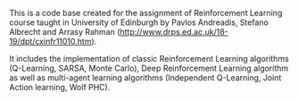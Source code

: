 This is a code base created for the assignment of Reinforcement Learning course taught in University of Edinburgh by Pavlos Andreadis, Stefano Albrecht and Arrasy Rahman (http://www.drps.ed.ac.uk/18-19/dpt/cxinfr11010.htm).

It includes the implementation of classic Reinforcement Learning algorithms (Q-Learning, SARSA, Monte Carlo), Deep Reinforcement Learning algorithm as well as multi-agent learning algorithms (Independent Q-Learning, Joint Action learning, Wolf PHC).
